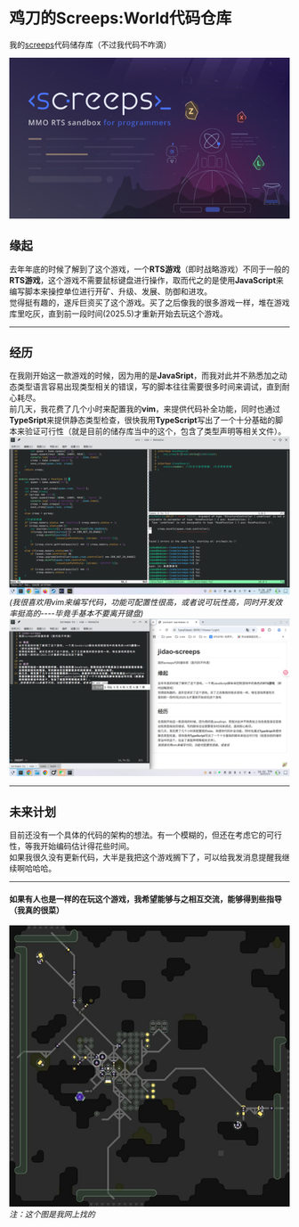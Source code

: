 # 鸡刀的Screeps:World代码仓库
我的[screeps](https://screeps.com)代码储存库（不过我代码不咋滴）  

![](https://raw.githubusercontent.com/toycodemaker/picture/main/screeps3.png)

## 缘起
去年年底的时候了解到了这个游戏，一个**RTS游戏**（即时战略游戏）不同于一般的**RTS游戏**，这个游戏不需要鼠标键盘进行操作，取而代之的是使用**JavaScript**来编写脚本来操控单位进行开矿、升级、发展、防御和进攻。  
觉得挺有趣的，遂斥巨资买了这个游戏。买了之后像我的很多游戏一样，堆在游戏库里吃灰，直到前一段时间(2025.5)才重新开始去玩这个游戏。 

***
## 经历
在我刚开始这一款游戏的时候，因为用的是**JavaSript**，而我对此并不熟悉加之动态类型语言容易出现类型相关的错误，写的脚本往往需要很多时间来调试，直到耐心耗尽。  
前几天，我花费了几个小时来配置我的**vim**，来提供代码补全功能，同时也通过**TypeSript**来提供静态类型检查，很快我用**TypeScript**写出了一个十分基础的脚本来验证可行性（就是目前的储存库当中的这个，包含了类型声明等相关文件）。  
![](https://raw.githubusercontent.com/toycodemaker/picture/main/vim1.png)
_(我很喜欢用vim来编写代码，功能可配置性很高，或者说可玩性高，同时开发效率挺高的----毕竟手基本不要离开键盘)_  
![](https://raw.githubusercontent.com/toycodemaker/picture/main/vim2.png)  

***
## 未来计划
目前还没有一个具体的代码的架构的想法。有一个模糊的，但还在考虑它的可行性，等我开始编码估计得花些时间。  
如果我很久没有更新代码，大半是我把这个游戏搁下了，可以给我发消息提醒我继续啊哈哈哈。

***
#### 如果有人也是一样的在玩这个游戏，我希望能够与之相互交流，能够得到些指导（我真的很菜）
![](https://raw.githubusercontent.com/toycodemaker/picture/main/game-screeps.jpeg)  
_注：这个图是我网上找的_
